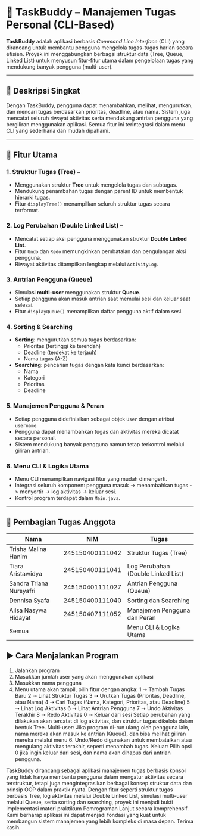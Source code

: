 # 🧠 TaskBuddy – Manajemen Tugas Personal (CLI-Based)

**TaskBuddy** adalah aplikasi berbasis _Command Line Interface_ (CLI) yang dirancang untuk membantu pengguna mengelola tugas-tugas harian secara efisien. Proyek ini menggabungkan berbagai struktur data (Tree, Queue, Linked List) untuk menyusun fitur-fitur utama dalam pengelolaan tugas yang mendukung banyak pengguna (multi-user).

---

## 📌 Deskripsi Singkat

Dengan TaskBuddy, pengguna dapat menambahkan, melihat, mengurutkan, dan mencari tugas berdasarkan prioritas, deadline, atau nama. Sistem juga mencatat seluruh riwayat aktivitas serta mendukung antrian pengguna yang bergiliran menggunakan aplikasi. Semua fitur ini terintegrasi dalam menu CLI yang sederhana dan mudah dipahami.

---

## 🎯 Fitur Utama

### 1. Struktur Tugas (Tree) – 
- Menggunakan struktur **Tree** untuk mengelola tugas dan subtugas.
- Mendukung penambahan tugas dengan parent ID untuk membentuk hierarki tugas.
- Fitur `displayTree()` menampilkan seluruh struktur tugas secara terformat.

### 2. Log Perubahan (Double Linked List) – 
- Mencatat setiap aksi pengguna menggunakan struktur **Double Linked List**.
- Fitur `Undo` dan `Redo` memungkinkan pembatalan dan pengulangan aksi pengguna.
- Riwayat aktivitas ditampilkan lengkap melalui `ActivityLog`.

### 3. Antrian Pengguna (Queue) 
- Simulasi **multi-user** menggunakan struktur **Queue**.
- Setiap pengguna akan masuk antrian saat memulai sesi dan keluar saat selesai.
- Fitur `displayQueue()` menampilkan daftar pengguna aktif dalam sesi.

### 4. Sorting & Searching 
- **Sorting**: mengurutkan semua tugas berdasarkan:
  - Prioritas (tertinggi ke terendah)
  - Deadline (terdekat ke terjauh)
  - Nama tugas (A-Z)
- **Searching**: pencarian tugas dengan kata kunci berdasarkan:
  - Nama
  - Kategori
  - Prioritas
  - Deadline

### 5. Manajemen Pengguna & Peran 
- Setiap pengguna didefinisikan sebagai objek `User` dengan atribut `username`.
- Pengguna dapat menambahkan tugas dan aktivitas mereka dicatat secara personal.
- Sistem mendukung banyak pengguna namun tetap terkontrol melalui giliran antrian.

### 6. Menu CLI & Logika Utama 
- Menu CLI menampilkan navigasi fitur yang mudah dimengerti.
- Integrasi seluruh komponen: pengguna masuk -> menambahkan tugas -> menyortir -> log aktivitas -> keluar sesi.
- Kontrol program terdapat dalam `Main.java`.


---

## 👥 Pembagian Tugas Anggota

| Nama                     | NIM             | Tugas                                  |
|--------------------------|-----------------|----------------------------------------|
| Trisha Malina Hanim      | 245150400111042 | Struktur Tugas (Tree)                  |
| Tiara Aristawidya        | 245150400111041 | Log Perubahan (Double Linked List)     |
| Sandra Triana Nursyafri  | 245150401111027 | Antrian Pengguna (Queue)               |
| Dennisa Syafa            | 245150400111040 | Sorting dan Searching                  |
| Ailsa Nasywa Hidayat     | 245150407111052 | Manajemen Pengguna dan Peran           |
| Semua                    |                 | Menu CLI & Logika Utama                |


## ▶️ Cara Menjalankan Program

1. Jalankan program
2. Masukkan jumlah user yang akan menggunakan aplikasi
3. Masukkan nama pengguna
4. Menu utama akan tampil, pilih fitur dengan angka:
  1 ➝ Tambah Tugas Baru
  2 ➝ Lihat Struktur Tugas
  3 ➝ Urutkan Tugas (Prioritas, Deadline, atau Nama)
  4 ➝ Cari Tugas (Nama, Kategori, Prioritas, atau Deadline)
  5 ➝ Lihat Log Aktivitas
  6 ➝ Lihat Antrian Pengguna
  7 ➝ Undo Aktivitas Terakhir
  8 ➝ Redo Aktivitas
  0 ➝ Keluar dari sesi
Setiap perubahan yang dilakukan akan tercatat di log aktivitas, dan struktur tugas dikelola dalam bentuk Tree.
Multi-user: Jika program di-run ulang oleh pengguna lain, nama mereka akan masuk ke antrian (Queue), dan bisa melihat giliran mereka melalui menu 6.
Undo/Redo digunakan untuk membatalkan atau mengulang aktivitas terakhir, seperti menambah tugas.
Keluar: Pilih opsi 0 jika ingin keluar dari sesi, dan nama akan dihapus dari antrian pengguna.


TaskBuddy dirancang sebagai aplikasi manajemen tugas berbasis konsol yang tidak hanya membantu pengguna dalam mengatur aktivitas secara terstruktur, tetapi juga mengintegrasikan berbagai konsep struktur data dan prinsip OOP dalam praktik nyata.
Dengan fitur seperti struktur tugas berbasis Tree, log aktivitas melalui Double Linked List, simulasi multi-user melalui Queue, serta sorting dan searching, proyek ini menjadi bukti implementasi materi praktikum Pemrograman Lanjut secara komprehensif.
Kami berharap aplikasi ini dapat menjadi fondasi yang kuat untuk membangun sistem manajemen yang lebih kompleks di masa depan. 
Terima kasih.

